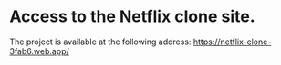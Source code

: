 # Access to the Netflix clone site.

The project is available at the following address:
https://netflix-clone-3fab6.web.app/
